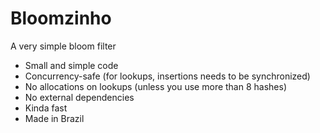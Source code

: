 # Bloomzinho
A very simple bloom filter

* Small and simple code
* Concurrency-safe (for lookups, insertions needs to be synchronized)
* No allocations on lookups (unless you use more than 8 hashes)
* No external dependencies
* Kinda fast
* Made in Brazil